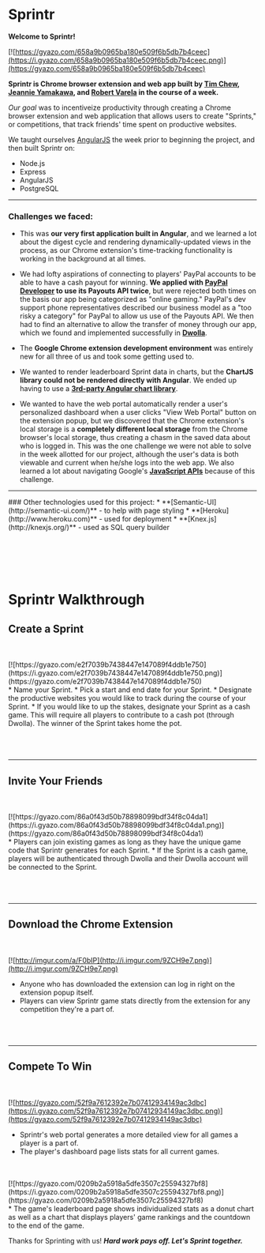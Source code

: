 # Sprintr

**Welcome to Sprintr!**

[![https://gyazo.com/658a9b0965ba180e509f6b5db7b4ceec](https://i.gyazo.com/658a9b0965ba180e509f6b5db7b4ceec.png)](https://gyazo.com/658a9b0965ba180e509f6b5db7b4ceec)

**Sprintr is Chrome browser extension and web app built by [Tim Chew](http://www.github.com/timothyrchew),  [Jeannie Yamakawa](http://www.github.com/JeannieYamakawa), and [Robert Varela](http://www.github.com/rvarela11) in the course of a week.**

*Our goal* was to incentiveize productivity through creating a Chrome browser extension and web application that allows users to create "Sprints," or competitions, that track friends' time spent on productive websites. 

We taught ourselves [AngularJS](https://angularjs.org/) the week prior to beginning the project, and then built Sprintr on:
* Node.js
* Express
* AngularJS
* PostgreSQL
<hr>

### Challenges we faced:

* This was **our very first application built in Angular**, and we learned a lot about the digest cycle and rendering dynamically-updated views in the process, as our Chrome extension's time-tracking functionality is working in the background at all times.

* We had lofty aspirations of connecting to players' PayPal accounts to be able to have a cash payout for winning. **We applied with [PayPal Developer](https://developer.paypal.com/) to use its Payouts API twice**, but were rejected both times on the basis our app being categorized as "online gaming." PayPal's dev support phone representatives described our business model as a "too risky a category" for PayPal to allow us use of the Payouts API. We then had to find an alternative to allow the transfer of money through our app, which we found and implemented successfully in **[Dwolla](https://developers.dwolla.com/)**.

* The **Google Chrome extension development environment** was entirely new for all three of us and took some getting used to.

* We wanted to render leaderboard Sprint data in charts, but the **ChartJS library could not be rendered directly with Angular**. We ended up having to use a **[3rd-party Angular chart library](https://jtblin.github.io/angular-chart.js/)**.

* We wanted to have the web portal automatically render a user's personalized dashboard when a user clicks "View Web Portal" button on the extension popup, but we discovered that the Chrome extension's local storage is a **completely different local storage** from the Chrome browser's local storage, thus creating a chasm in the saved data about who is logged in. This was the one challenge we were not able to solve in the week allotted for our project, although the user's data is both viewable and current when he/she logs into the web app. We also learned a lot about navigating Google's **[JavaScript APIs](https://developer.chrome.com/extensions/api_index)** because of this challenge.
<hr>
### Other technologies used for this project:
* **[Semantic-UI](http://semantic-ui.com/)** - to help with page styling
* **[Heroku](http://www.heroku.com)** - used for deployment
* **[Knex.js](http://knexjs.org/)** - used as SQL query builder


<br><br>
<br>
<br>

# Sprintr Walkthrough

##  Create a Sprint 
<br>
<br>
[![https://gyazo.com/e2f7039b7438447e147089f4ddb1e750](https://i.gyazo.com/e2f7039b7438447e147089f4ddb1e750.png)](https://gyazo.com/e2f7039b7438447e147089f4ddb1e750)
<br>
* Name your Sprint.
* Pick a start and end date for your Sprint. 
* Designate the productive websites you would like to track during the course of your Sprint. 
* If you would like to up the stakes, designate your Sprint as a cash game. This will require all players to contribute to a cash pot (through Dwolla). The winner of the Sprint takes home the pot.
<br><br><br><br>
<hr>

##  Invite Your Friends

<br>
<br>
[![https://gyazo.com/86a0f43d50b78898099bdf34f8c04da1](https://i.gyazo.com/86a0f43d50b78898099bdf34f8c04da1.png)](https://gyazo.com/86a0f43d50b78898099bdf34f8c04da1)
<br>
* Players can join existing games as long as they have the unique game code that Sprintr generates for each Sprint. 
* If the Sprint is a cash game, players will be authenticated through Dwolla and their Dwolla account will be connected to the Sprint.
<br><br><br><br>
<hr>

##  Download the Chrome Extension

<br><br>
[![http://imgur.com/a/F0bIP](http://i.imgur.com/9ZCH9e7.png)](http://i.imgur.com/9ZCH9e7.png)
<br>
* Anyone who has downloaded the extension can log in right on the extension popup itself.
* Players can view Sprintr game stats directly from the extension for any competition they're a part of. 
<br><br><br><br>
<hr>

##  Compete To Win

<br><br>
[![https://gyazo.com/52f9a7612392e7b07412934149ac3dbc](https://i.gyazo.com/52f9a7612392e7b07412934149ac3dbc.png)](https://gyazo.com/52f9a7612392e7b07412934149ac3dbc)
<br>
* Sprintr's web portal generates a more detailed view for all games a player is a part of.
* The player's dashboard page lists stats for all current games.
<br>
<br>
[![https://gyazo.com/0209b2a5918a5dfe3507c25594327bf8](https://i.gyazo.com/0209b2a5918a5dfe3507c25594327bf8.png)](https://gyazo.com/0209b2a5918a5dfe3507c25594327bf8)
<br>
* The game's leaderboard page shows individualized stats as a donut chart as well as a chart that displays players' game rankings and the countdown to the end of the game.
<br>

Thanks for Sprinting with us!
<strong>*Hard work pays off. Let's Sprint together.*</strong>
